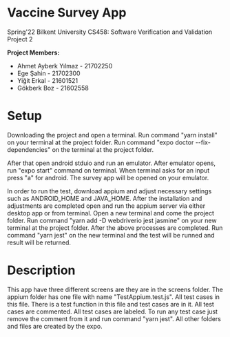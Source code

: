 # Vaccine Survey App
Spring'22 Bilkent University CS458: Software Verification and Validation Project 2

**Project Members:**
  - Ahmet Ayberk Yılmaz - 21702250
  - Ege Şahin - 21702300
  - Yiğit Erkal - 21601521
  - Gökberk Boz - 21602558


# Setup
Downloading the project and open a terminal. 
Run command "yarn install" on your terminal at the project folder.
Run command "expo doctor --fix-dependencies" on the terminal at the project folder.

After that open android stduio and run an emulator.
After emulator opens, run "expo start" command on terminal.
When terminal asks for an input press "a" for android. The survey app will be opened on your emulator.

In order to run the test, download appium and adjust necessary settings such as ANDROID_HOME and JAVA_HOME.
After the installation and adjustments are completed open and run the appium server via either desktop app or from terminal.
Open a new terminal and come the project folder.
Run command "yarn add -D webdriverio jest jasmine" on your new terminal at the project folder.
After the above processes are completed. Run command "yarn jest" on the new terminal and the test will be runned and result will be returned.

# Description
This app have three different screens are they are in the screens folder.
The appium folder has one file with name "TestAppium.test.js". All test cases in this file.
There is a test function in this file and test cases are in it.
All test cases are commented.
All test cases are labeled.
To run any test case just remove the comment from it and run command "yarn jest".
All other folders and files are created by the expo.

